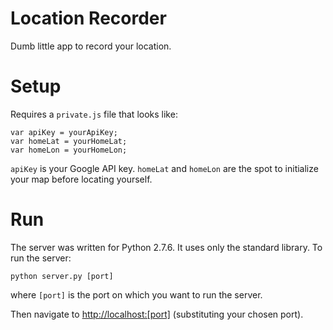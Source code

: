 Location Recorder
=================

Dumb little app to record your location.

# Setup

Requires a `private.js` file that looks like:

```
var apiKey = yourApiKey;
var homeLat = yourHomeLat;
var homeLon = yourHomeLon;
```

`apiKey` is your Google API key.
`homeLat` and `homeLon` are the spot to initialize your map before locating yourself.

# Run

The server was written for Python 2.7.6. It uses only the standard library. To run the server:

```
python server.py [port]
```

where `[port]` is the port on which you want to run the server.

Then navigate to <http://localhost:[port]> (substituting your chosen port).
